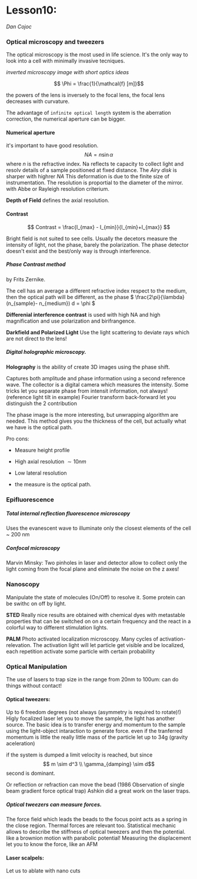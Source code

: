 # Lesson10:
*Dan Cojoc*

### Optical microscopy and tweezers

The optical microscopy is the most used in life science.
It's the only way to look into a cell with minimally invasive tecniques.

*inverted microscopy image with short optics ideas*

$$ \Phi = \frac{1}{\mathcal{f} [m]}$$

the powers of the lens is inversely to the focal lens, the focal lens decreases with curvature.

The advantage of `infinite optical length` system is the aberration correction, the numerical aperture can be bigger.

#### Numerical aperture
it's important to have good resolution.
$$ NA = n \sin{\alpha} $$
where $n$ is the refractive index.
Na reflects te capacity to collect light and resolv details of a sample positioned at fixed distance.
The *Airy disk* is sharper with highrer $NA$
This deformation is due to the finite size of instrumentation.
The resolution is proportial to the diameter of the mirror.
[](http://spiff.rit.edu/classes/phys213/lectures/diffr/diffr_long.html)
with Abbe or Rayleigh resolution criterium.

**Depth of Field** defines the axial resolution.

#### Contrast

$$ Contrast = \frac{I_{max} - I_{min}}{I_{min}+I_{max}} $$

Bright field is not suited to see cells.
Usually the decetors measure the intensity of light, not the phase, barely the polarization.
The phase detector doesn't exist and the best/only way is through interference.

##### Phase Contrast method
by Frits Zernike.

The cell has an average a different refractive index respect to the medium, then the optical path will be different, as the phase  $ \frac{2\pi}{\lambda} (n_{sample}- n_{medium}) d = \phi $

**Differenial interference contrast** is used with high NA and high magnification and use polarization and birifrangence.

**Darkfield and Polarized Light**
Use the light scattering to deviate rays which are not direct to the lens!

##### Digital holographic microscopy.
**Holography** is the ability of create 3D images using the phase shift.

Captures both amplitude and phase information using a second reference wave.
The collector is a digital camera which measures the intensity.
Some tricks let you separate phase from intensit information, not always! (reference light tilt in example)
Fourier transform back-forward let you distinguish the 2 contribution

The phase image is the more interesting, but unwrapping algorithm are needed. This method gives you the thickness of the cell, but actually what we have is the optical path.

Pro cons:
- Measure height profile
- High axial resolution $\sim 10nm$

- Low lateral resolution
- the measure is the optical path.

### Epifluorescence

##### Total internal reflection fluorescence microscopy
Uses the evanescent wave to illuminate only the closest elements of the cell ~ 200 nm

##### Confocal microscopy
Marvin Minsky:
Two pinholes in laser and detector allow to collect only the light coming from the focal  plane and eliminate the noise on the z axes!

### Nanoscopy
Manipulate the state of molecules (On/Off) to resolve it.
Some protein can be swithc on off by light.

**STED** Really nice results are obtained with chemical dyes with metastable properties that can be switched on on a certain frequency and the react in a colorful way to different stimulation lights.

**PALM** Photo activated localization microscopy.
Many cycles of activation-relevation.
The activation light will let particle get visible and be localized, each repetition activate some particle with certain probability

### Optical Manipulation
The use of lasers to trap size in the range from 20nm to 100um: can do things without contact!

#### Optical tweezers:
Up to 6 freedom degrees (not always (asymmetry is required to rotate)!)
Higly focalized laser let you to move the sample, the light has another source.
The basic idea is to transfer energy and momentum to the sample using the light-object intaraction to generate force.
even if the tranferred momentum is little the really little mass of the particle let up to 34g (gravity aceleration)

if the system is dumped a limit velocity is reached, but since $$ m \sim d^3 \\
\gamma_{damping} \sim d$$
second is dominant.

Or reflection or refraction can move the bead
(1986 Observation of single beam gradient force optical trap)
Ashkin did a great work on the laser traps.

##### Optical tweezers can measure forces.
The force field which leads the beads to the focus point acts as a spring in the close region.
Thermal forces are relevant too.
Statistical mechanic allows to describe the stiffness of optical tweezers and then the potential.
like a brownion motion with parabolic potential!
Measuring the displacement let you to know the force, like an AFM



#### Laser scalpels:
Let us to ablate with nano cuts
